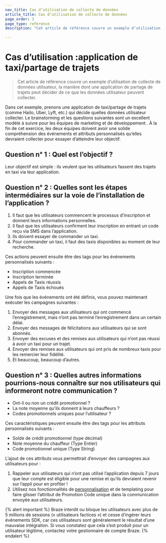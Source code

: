 ```yaml
---
nav_title: Cas d’utilisation de collecte de données
article_title: Cas d’utilisation de collecte de données
page_order: 3
page_type: reference
description: "Cet article de référence couvre un exemple d’utilisation de collecte de données utilisateur et comment une appli de taxi/co-voiturage pourrait décider des données utilisateur à collecter."

---
```


# Cas d’utilisation :application de taxi/partage de trajets

> Cet article de référence couvre un exemple d’utilisation de collecte de données utilisateur, la manière dont une application de partage de trajets peut décider de ce que les données utilisateur peuvent collecter.

Dans cet exemple, prenons une application de taxi/partage de trajets (comme Hailo, Uber, Lyft, etc.) qui décide quelles données utilisateur collecter. Le brainstorming et les questions suivantes sont un excellent modèle à suivre pour les équipes de marketing et de développement . À la fin de cet exercice, les deux équipes doivent avoir une solide compréhension des événements et attributs personnalisés qu’elles devraient collecter pour essayer d’atteindre leur objectif.

## Question n° 1 : Quel est l’objectif ?

Leur objectif est simple : ils veulent que les utilisateurs fassent des trajets en taxi via leur application.

## Question n° 2 : Quelles sont les étapes intermédiaires sur la voie de l’installation de l’application ?

1. Il faut que les utilisateurs commencent le processus d’inscription et donnent leurs informations personnelles.
2. Il faut que les utilisateurs confirment leur inscription en entrant un code reçu via SMS dans l’application.
3. Ils doivent essayer de commander un taxi.
4. Pour commander un taxi, il faut des taxis disponibles au moment de leur recherche.

Ces actions peuvent ensuite être des tags pour les événements personnalisés suivants :

- Inscription commencée
- Inscription terminée
- Appels de Taxis réussis
- Appels de Taxis échoués

Une fois que les événements ont été définis, vous pouvez maintenant exécuter les campagnes suivantes :

1. Envoyer des messages aux utilisateurs qui ont commencé l’enregistrement, mais n’ont pas terminé l’enregistrement dans un certain délai.
2. Envoyer des messages de félicitations aux utilisateurs qui se sont abonnés.
3. Envoyer des excuses et des remises aux utilisateurs qui n’ont pas réussi à avoir un taxi pour un trajet.
4. Envoyer des remises aux utilisateurs qui ont pris de nombreux taxis pour les remercier leur fidélité.
5. Et beaucoup, beaucoup d’autres.

## Question n° 3 : Quelles autres informations pourrions-nous connaître sur nos utilisateurs qui informeront notre communication ?

- Ont-il ou non un crédit promotionnel ?
- La note moyenne qu’ils donnent à leurs chauffeurs ?
- Codes promotionnels uniques pour l’utilisateur ?

Ces caractéristiques peuvent ensuite être des tags pour les attributs personnalisés suivants :

- Solde de crédit promotionnel (type décimal)
- Note moyenne du chauffeur (Type Entier)
- Code promotionnel unique (Type String)

L’ajout de ces attributs vous permettrait d’envoyer des campagnes aux utilisateurs pour :

1. Rappeler aux utilisateurs qui n’ont pas utilisé l’application depuis 7 jours que leur compte est éligible pour une remise et qu’ils devraient revenir sur l’appli pour en profiter !
2. Utilisez nos fonctionnalités de [personnalisation][13] et de templating  pour faire glisser l’attribut de Promotion Code unique dans la communication envoyée aux utilisateurs.


{% alert important %}
Braze interdit ou bloque les utilisateurs avec plus de 5 millions de sessions  (« utilisateurs factices ») et cesse d’ingérer leurs événements SDK, car ces utilisateurs sont généralement le résultat d’une mauvaise intégration. Si vous constatez que cela s’est produit pour un utilisateur légitime, contactez votre gestionnaire de compte Braze.
{% endalert %}

[13]: {{site.baseurl}}/user_guide/personalization_and_dynamic_content/overview/#personalized-messaging
